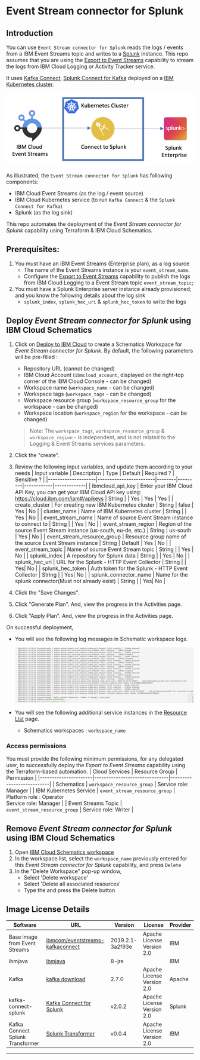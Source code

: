 # Event Stream connector for Splunk

## Introduction

You can use `Event Stream connector for Splunk` reads the logs / events from a IBM Event Streams topic and writes to a [Splunk](https://www.splunk.com/en_us/download/splunk-enterprise.html) instance.  This repo assumes that you are using the [Export to Event Streams](https://github.ibm.com/cloud-partners/logdna-streaming) capability to stream the logs from IBM Cloud Logging or Activity Tracker service.

It uses [Kafka Connect](https://docs.confluent.io/3.0.1/connect/intro.html), [Splunk Connect for Kafka](https://github.com/splunk/kafka-connect-splunk) deployed on a [IBM Kubernetes cluster](https://cloud.ibm.com/kubernetes/clusters).

![connector design](diagram/image.png?raw=true])

As illustrated, the `Event Stream connector for Splunk` has following components:

* IBM Cloud Event Streams (as the log / event source)
* IBM Cloud Kubernetes service (to run `Kafka Connect` & the `Splunk Connect for Kafka`)
* Splunk (as the log sink)

This repo automates the deployment of the _Event Stream connector for Splunk_ capability using Terraform & IBM Cloud Schematics.

## Prerequisites:
1. You must have an IBM Event Streams (Enterprise plan), as a log source
   * The name of the Event Streams instance is your `event_stream_name`.
   * Configure the [Export to Event Streams](https://github.ibm.com/cloud-partners/logdna-streaming) capability to publish the logs from IBM Cloud Logging to a Event Stream topic `event_stream_topic`;
1. You must have a Splunk Enterprise server instance already provisioned; and you know the following details about the log sink
   * `splunk_index`, `splunk_hec_uri` & `splunk_hec_token` to write the logs

## Deploy _Event Stream connector for Splunk_ using IBM Cloud Schematics

1. Click on [Deploy to IBM Cloud](https://cloud.ibm.com/schematics/workspaces/create?repository=https://github.com/IBM/ibm-cloud-connect-for-splunk&terraform_version=terraform_v0.13) to create a Schematics Workspace for _Event Stream connector for Splunk_.  By default, the following parameters will be pre-filled :
   * Repository URL (cannot be changed)
   * IBM Cloud Account (`ibmcloud_account`, displayed on the right-top corner of the IBM Cloud Console - can be changed)
   * Workspace name (`workspace_name` - can be changed)
   * Workspace tags (`workspace_tags` - can be changed)
   * Workspace resource group (`workspace_resource_group` for the workspace - can be changed)
   * Workspace location (`workspace_region` for the workspace - can be changed)
   > Note: The `workspace_tags`, `workspace_resource_group` & `workspace_region` - is independent, and is not related to the Logging & Event Streams services parameters.
1. Click the "create".
1. Review the following input variables, and update them according to your needs
   | Input variable	    | Description	           | Type	  | Default | Required ? | Sensitive ? |
   |--------------------|------------------------|--------|---------|------------|-------------|
   | ibmcloud_api_key   | Enter your IBM Cloud API Key, you can get your IBM Cloud API key using: https://cloud.ibm.com/iam#/apikeys | String |  | Yes | Yes | Yes |
   | create_cluster   | For creating new IBM Kubernetes cluster | String | false  | Yes | No |
   | cluster_name   | Name of IBM Kubernetes cluster | String |    | Yes | No |
   | event_stream_name   | Name of source Event Stream instance to connect to | String |    | Yes | No |
   | event_stream_region | Region of the source Event Stream instance (us-south, eu-de, etc.) | String | us-south | Yes | No |
   | event_stream_resource_group | Resource group name of the source Event Stream instance | String | Default | Yes | No |
   | event_stream_topic  | Name of source Event Stream topic | String |    | Yes | No |
   | splunk_index        | A repository for Splunk data | String |  | Yes | No |
   | splunk_hec_uri      | URL for the Splunk - HTTP Event Collector | String |  | Yes| No |
   | splunk_hec_token    | Auth token for the Splunk - HTTP Event Collector | String |  | Yes| No |
   | splunk_connector_name      | Name for the splunk connector(Must not already exist) | String |  | Yes| No |
   
1. Click the "Save Changes".
1. Click "Generate Plan".  And, view the progress in the Activities page.
1. Click "Apply Plan".  And, view the progress in the Activities page.

On successful deployment, 
* You will see the following log messages in Schematic workspace logs.

  ![workspace-successful-status](diagram/workspace_status.png)
* You will see the following additional service instances in the [Resource List](https://cloud.ibm.com/resources) page.
   - Schematics workspaces : `workspace_name`

### Access permissions

You must provide the following minimum permissions, for any delegated user, to successfully deploy the _Export to Event Streams_ capability using the Terraform-based automation.
| Cloud Services       | Resource Group                | Permission                |
|----------------------|-------------------------------|---------------------------|
| Schematics           | `workspace_resource_group`    | Service role: Manager     |
| IBM Kubernetes Service | `event_stream_resource_group` | Platform role : Operator </br> Service role: Manager |
| Event Streams Topic  | `event_stream_resource_group` | Service role: Writer |

## Remove _Event Stream connector for Splunk_ using IBM Cloud Schematics

1. Open [IBM Cloud Schematics workspace](https://cloud.ibm.com/schematics/workspaces)
1. In the workspace list, select the `workspace_name` previously entered for this _Event Stream connector for Splunk_  capability, and press `Delete`
1. In the "Delete Workspace" pop-up window,
   * Select 'Delete workspace'
   * Select 'Delete all associated resources'
   * Type the and press the Delete button

## Image License Details
| Software | URL | Version | License | Provider |
| -------------- | -------------- | -------------- | -------------- | -------------- |
| Base image from Event Streams | [ibmcom/eventstreams-kafkaconnect](https://hub.docker.com/r/ibmcom/eventstreams-kafkaconnect) | 2019.2.1-3a2f93e | Apache License Version 2.0 | IBM |
| ibmjava | [ibmjava ](https://hub.docker.com/_/ibmjava) | 8-jre |  | IBM |
| Kafka | [kafka download ](https://kafka.apache.org/downloads) | 2.7.0 | Apache License Version 2.0 | Apache |
| kafka-connect-splunk | [Kafka Connect for Splunk](https://github.com/splunk/kafka-connect-splunk) | v2.0.2 | Apache License Version 2.0  | Splunk |
| Kafka Connect Splunk Transformer  | [Splunk Transformer](https://github.com/IBM/kafka-connect-splunk-transformer) | v0.0.4 | Apache License Version 2.0  | IBM |
---

